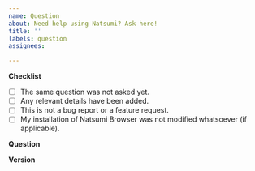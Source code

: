 ```yaml
---
name: Question
about: Need help using Natsumi? Ask here!
title: ''
labels: question
assignees: 

---
```


**Checklist**
<!--
Please make sure all of the following applies to your question.
-->
- [ ] The same question was not asked yet.
- [ ] Any relevant details have been added.
- [ ] This is not a bug report or a feature request.
- [ ] My installation of Natsumi Browser was not modified whatsoever (if applicable).

**Question**
<!--
Please put your question here, with relevant details.
-->

**Version**
<!--
The version of Natsumi Browser if relevant, e.g. 2.0.0
-->
